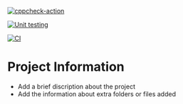 [![cppcheck-action](https://github.com/abhishekcusat11/LTTS_Mini_Project/actions/workflows/cpp_check.yml/badge.svg)](https://github.com/abhishekcusat11/LTTS_Mini_Project/actions/workflows/cpp_check.yml)

[![Unit testing](https://github.com/abhishekcusat11/LTTS_Mini_Project/actions/workflows/main.yml/badge.svg)](https://github.com/abhishekcusat11/LTTS_Mini_Project/actions/workflows/main.yml)

[![CI](https://github.com/abhishekcusat11/LTTS_Mini_Project/actions/workflows/main.yml/badge.svg)](https://github.com/abhishekcusat11/LTTS_Mini_Project/actions/workflows/main.yml)

# Project Information

* Add a brief discription about the project
* Add the information about extra folders or files added
